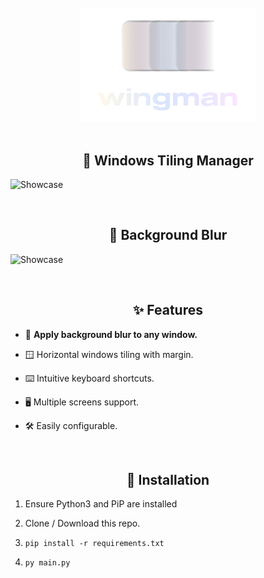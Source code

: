 <div align="center">
    <br>
    <img src="./assets/full_logo.png" width="280" alt="Wingman" />
    <br>
    <br>
    <h2>🪽 Windows Tiling Manager</h2>
</div>

![Showcase](https://raw.githubusercontent.com/7hebel/wingman/refs/heads/main/assets/showcase-vid/tiling_usage.webp)

<div align="center">
    <br>
    <h2>🪽 Background Blur</h2>
</div>

![Showcase](https://raw.githubusercontent.com/7hebel/wingman/refs/heads/main/assets/showcase-vid/blur_usage.webp)

<div align="center">
    <br>
    <h2>✨ Features</h2>
</div>

- 🔮 <b>Apply background blur to any window.</b>

- 🪟 Horizontal windows tiling with margin.

- ⌨️ Intuitive keyboard shortcuts.

- 🖥️ Multiple screens support.

- 🛠️ Easily configurable.

<div align="center">
    <br>
    <h2>💾 Installation</h2>
</div>

1. Ensure Python3 and PiP are installed

2. Clone / Download this repo.

3. `pip install -r requirements.txt`

4. `py main.py`
